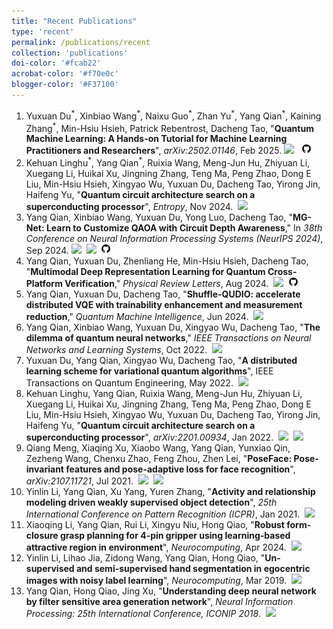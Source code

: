 ```yaml
---
title: "Recent Publications"
type: 'recent'
permalink: /publications/recent
collection: 'publications'
doi-color: '#fcab22'
acrobat-color: '#f70e0c'
blogger-color: '#F37100'
---
```

1. Yuxuan Du<sup>\*</sup>, Xinbiao Wang<sup>\*</sup>, Naixu Guo<sup>\*</sup>, Zhan Yu<sup>\*</sup>, Yang Qian<sup>\*</sup>, Kaining Zhang<sup>\*</sup>, Min-Hsiu Hsieh, Patrick Rebentrost, Dacheng Tao, "**Quantum Machine Learning: A Hands-on Tutorial for Machine Learning Practitioners and Researchers**", *arXiv:2502.01146*, Feb 2025. <a href='https://arxiv.org/abs/2502.01146' target='_blank' class='btn btn--mcwarxiv'><img src='../images/arxiv-logo-16px-high.png'/></a> &nbsp; <a href='https://qml-tutorial.github.io/' target='_blank' class='btn btn--mcwbibtex'><img src='../images/github.png'/></a>
1. Kehuan Linghu<sup>\*</sup>, Yang Qian<sup>\*</sup>, Ruixia Wang, Meng-Jun Hu, Zhiyuan Li, Xuegang Li, Huikai Xu, Jingning Zhang, Teng Ma, Peng Zhao, Dong E Liu, Min-Hsiu Hsieh, Xingyao Wu, Yuxuan Du, Dacheng Tao, Yirong Jin, Haifeng Yu, "**Quantum circuit architecture search on a superconducting processor**", *Entropy*, Nov 2024. &nbsp;<a href='/publications/bibtex#linghu2024quantum' target='_blank' class='btn btn--mcwbibtex'><img src='../images/BibTeX_logo-16px-high.png'/></a>
1. Yang Qian, Xinbiao Wang, Yuxuan Du, Yong Luo, Dacheng Tao, "**MG-Net: Learn to Customize QAOA with Circuit Depth Awareness**," In *38th Conference on Neural Information Processing Systems (NeurIPS 2024)*, Sep 2024. <a href='https://arxiv.org/abs/2409.18692' target='_blank' class='btn btn--mcwarxiv'><img src='../images/arxiv-logo-16px-high.png'/></a> &nbsp;<a href='/publications/bibtex#qian2024mgnet' target='_blank' class='btn btn--mcwbibtex'><img src='../images/BibTeX_logo-16px-high.png'/></a> &nbsp;<a href='https://github.com/QQQYang/MG-Net' target='_blank' class='btn btn--mcwbibtex'><img src='../images/github.png'/></a>
1. Yang Qian, Yuxuan Du, Zhenliang He, Min-Hsiu Hsieh, Dacheng Tao, "**Multimodal Deep Representation Learning for Quantum Cross-Platform Verification**," *Physical Review Letters*, Aug 2024. <a href='https://journals.aps.org/prl/abstract/10.1103/PhysRevLett.133.130601' target='_blank'><i class='fas fa-solid fa-file-pdf' style='color: {{ page.acrobat-color }}'></i></a> &nbsp;<a href='/publications/bibtex#qian2024multimodal' target='_blank' class='btn btn--mcwbibtex'><img src='../images/BibTeX_logo-16px-high.png'/></a> &nbsp;<a href='https://github.com/QQQYang/MC-Net' target='_blank' class='btn btn--mcwbibtex'><img src='../images/github.png'/></a>
1. Yang Qian, Yuxuan Du, Dacheng Tao, "**Shuffle-QUDIO: accelerate distributed VQE with trainability enhancement and measurement reduction**," *Quantum Machine Intelligence*, Jun 2024. <a href='https://link.springer.com/article/10.1007/s42484-024-00167-y' target='_blank'><i class='fas fa-solid fa-file-pdf' style='color: {{ page.acrobat-color }}'></i></a> &nbsp;<a href='/publications/bibtex#qian2024shuffle' target='_blank' class='btn btn--mcwbibtex'><img src='../images/BibTeX_logo-16px-high.png'/></a>
1. Yang Qian, Xinbiao Wang, Yuxuan Du, Xingyao Wu, Dacheng Tao, "**The dilemma of quantum neural networks**," *IEEE Transactions on Neural Networks and Learning Systems*, Oct 2022. <a href='https://ieeexplore.ieee.org/abstract/document/9908575' target='_blank'><i class='fas fa-solid fa-file-pdf' style='color: {{ page.acrobat-color }}'></i></a> &nbsp;<a href='/publications/bibtex#qian2024shuffle' target='_blank' class='btn btn--mcwbibtex'><img src='../images/BibTeX_logo-16px-high.png'/></a>
1. Yuxuan Du, Yang Qian, Xingyao Wu, Dacheng Tao, "**A distributed learning scheme for variational quantum algorithms**", IEEE Transactions on Quantum Engineering, May 2022. <a href='https://ieeexplore.ieee.org/stamp/stamp.jsp?arnumber=9775600' target='_blank'><i class='fas fa-solid fa-file-pdf' style='color: {{ page.acrobat-color }}'></i></a> &nbsp;<a href='/publications/bibtex#du2022distributed' target='_blank' class='btn btn--mcwbibtex'><img src='../images/BibTeX_logo-16px-high.png'/></a>
1. Kehuan Linghu, Yang Qian, Ruixia Wang, Meng-Jun Hu, Zhiyuan Li, Xuegang Li, Huikai Xu, Jingning Zhang, Teng Ma, Peng Zhao, Dong E Liu, Min-Hsiu Hsieh, Xingyao Wu, Yuxuan Du, Dacheng Tao, Yirong Jin, Haifeng Yu, "**Quantum circuit architecture search on a superconducting processor**", *arXiv:2201.00934*, Jan 2022. &nbsp;<a href='https://arxiv.org/pdf/2201.00934' target='_blank' class='btn btn--mcwarxiv'><img src='../images/arxiv-logo-16px-high.png'/></a> &nbsp;<a href='/publications/bibtex#linghu2022quantum' target='_blank' class='btn btn--mcwbibtex'><img src='../images/BibTeX_logo-16px-high.png'/></a>
1. Qiang Meng, Xiaqing Xu, Xiaobo Wang, Yang Qian, Yunxiao Qin, Zezheng Wang, Chenxu Zhao, Feng Zhou, Zhen Lei, "**PoseFace: Pose-invariant features and pose-adaptive loss for face recognition**", *arXiv:2107.11721*, Jul 2021. &nbsp;<a href='https://arxiv.org/pdf/2107.11721' target='_blank' class='btn btn--mcwarxiv'><img src='../images/arxiv-logo-16px-high.png'/></a> &nbsp;<a href='/publications/bibtex#meng2021poseface' target='_blank' class='btn btn--mcwbibtex'><img src='../images/BibTeX_logo-16px-high.png'/></a>
1. Yinlin Li, Yang Qian, Xu Yang, Yuren Zhang, "**Activity and relationship modeling driven weakly supervised object detection**", *25th International Conference on Pattern Recognition (ICPR)*, Jan 2021. <a href='https://ieeexplore.ieee.org/abstract/document/9412697' target='_blank'><i class='fas fa-solid fa-file-pdf' style='color: {{ page.acrobat-color }}'></i></a> &nbsp;<a href='/publications/bibtex#li2021activity' target='_blank' class='btn btn--mcwbibtex'><img src='../images/BibTeX_logo-16px-high.png'/></a>
1. Xiaoqing Li, Yang Qian, Rui Li, Xingyu Niu, Hong Qiao, "**Robust form-closure grasp planning for 4-pin gripper using learning-based attractive region in environment**", *Neurocomputing*, Apr 2024. <a href='https://www.sciencedirect.com/science/article/abs/pii/S0925231219317424' target='_blank'><i class='fas fa-solid fa-file-pdf' style='color: {{ page.acrobat-color }}'></i></a> &nbsp;<a href='/publications/bibtex#li2020robust' target='_blank' class='btn btn--mcwbibtex'><img src='../images/BibTeX_logo-16px-high.png'/></a>
1. Yinlin Li, Lihao Jia, Zidong Wang, Yang Qian, Hong Qiao, "**Un-supervised and semi-supervised hand segmentation in egocentric images with noisy label learning**", *Neurocomputing*, Mar 2019. <a href='https://www.sciencedirect.com/science/article/pii/S0925231218314644' target='_blank'><i class='fas fa-solid fa-file-pdf' style='color: {{ page.acrobat-color }}'></i></a> &nbsp;<a href='/publications/bibtex#li2019supervised' target='_blank' class='btn btn--mcwbibtex'><img src='../images/BibTeX_logo-16px-high.png'/></a>
1. Yang Qian, Hong Qiao, Jing Xu, "**Understanding deep neural network by filter sensitive area generation network**", *Neural Information Processing: 25th International Conference, ICONIP 2018*. <a href='https://link.springer.com/chapter/10.1007/978-3-030-04167-0_18' target='_blank'><i class='fas fa-solid fa-file-pdf' style='color: {{ page.acrobat-color }}'></i></a> &nbsp;<a href='/publications/bibtex#qian2018understanding' target='_blank' class='btn btn--mcwbibtex'><img src='../images/BibTeX_logo-16px-high.png'/></a>